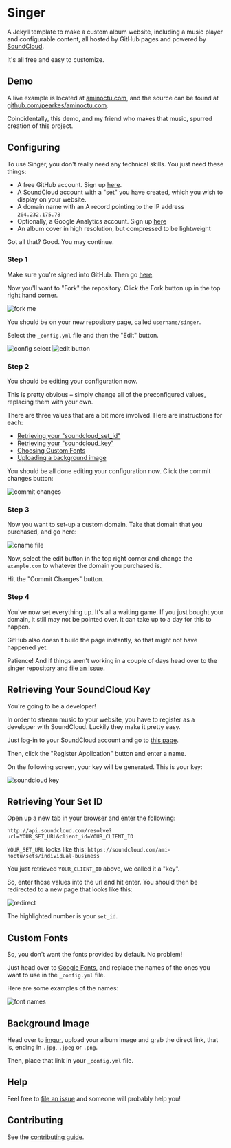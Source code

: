 # Singer

A Jekyll template to make a custom album website, including a music
player and configurable content, all hosted by GitHub pages and powered
by <a href="https://soundcloud.com">SoundCloud</a>.

It's all free and easy to customize.

## Demo

A live example is located at [aminoctu.com](http://aminoctu.com), and
the source can be found at [github.com/pearkes/aminoctu.com](https://github.com/pearkes/aminoctu.com).

Coincidentally, this demo, and my friend who makes that music, spurred
creation of this project.

## Configuring

To use Singer, you don't really need any technical skills. You just
need these things:

- A free GitHub account. Sign up [here](https://github.com/signup/free).
- A SoundCloud account with a "set" you have created, which you wish
to display on your website.
- A domain name with an A record pointing to the IP address `204.232.175.78`
- Optionally, a Google Analytics account. Sign up [here](http://www.google.com/analytics/)
- An album cover in high resolution, but compressed to be lightweight

Got all that? Good. You may continue.

### Step 1

Make sure you're signed into GitHub. Then go [here](https://github.com/pearkes/singer).

Now you'll want to "Fork" the repository. Click the Fork button up in the
top right hand corner.

![fork me](https://dl.dropboxusercontent.com/s/yry2vutph91x1u2/2013-09-07%20at%202.36%20PM.png)

You should be on your new repository page, called `username/singer`.

Select the `_config.yml` file and then the "Edit" button.

![config select](https://dl.dropboxusercontent.com/s/2plmm7lbmzbcd5i/2013-09-07%20at%202.37%20PM.png)
![edit button](https://dl.dropboxusercontent.com/s/06c24dq4gz94uaj/2013-09-07%20at%202.38%20PM.png)

### Step 2

You should be editing your configuration now.

This is pretty obvious – simply change all of the preconfigured values,
replacing them with your own.

There are three values that are a bit more involved. Here are instructions for each:

- [Retrieving your "soundcloud_set_id"](#retrieving-your-set-id)
- [Retrieving your "soundcloud_key"](#retrieving-your-soundcloud-key)
- [Choosing Custom Fonts](#custom-fonts)
- [Uploading a background image](#background-image)

You should be all done editing your configuration now. Click the commit
changes button:

![commit changes](https://dl.dropboxusercontent.com/s/m0cz8oooe4loy8l/2013-09-07%20at%202.34%20PM%20%281%29.png)

### Step 3

Now you want to set-up a custom domain. Take that domain that you purchased,
and go here:

![cname file](https://dl.dropboxusercontent.com/s/1d4lxg4jy0cabed/2013-09-07%20at%202.35%20PM.png)

Now, select the edit button in the top right corner and change the `example.com`
to whatever the domain you purchased is.

Hit the "Commit Changes" button.

### Step 4

You've now set everything up. It's all a waiting game. If you just bought
your domain, it still may not be pointed over. It can take up to a day
for this to happen.

GitHub also doesn't build the page instantly, so that might not have
happened yet.

Patience! And if things aren't working in a couple of days head over to
the singer repository and [file an issue](https://github.com/pearkes/singer/issues/new).

## Retrieving Your SoundCloud Key

You're going to be a developer!

In order to stream music to your website, you have to register as a developer
with SoundCloud. Luckily they make it pretty easy.

Just log-in to your SoundCloud account and go to [this page](http://soundcloud.com/you/apps).

Then, click the "Register Application" button and enter a name.

On the following screen, your key will be generated. This is your key:

![soundcloud key](https://dl.dropboxusercontent.com/s/4kt49wk88lswtt6/2013-09-07%20at%202.27%20PM.png)

## Retrieving Your Set ID

Open up a new tab in your browser and enter the following:

    http://api.soundcloud.com/resolve?url=YOUR_SET_URL&client_id=YOUR_CLIENT_ID

`YOUR_SET_URL` looks like this: `https://soundcloud.com/ami-noctu/sets/individual-business`

You just retrieved `YOUR_CLIENT_ID` above, we called it a "key".

So, enter those values into the url and hit enter. You should then be
redirected to a new page that looks like this:

![redirect](https://dl.dropboxusercontent.com/s/4n35a4pqeigdf47/2013-09-07%20at%202.30%20PM.png)

The highlighted number is your `set_id`.

## Custom Fonts

So, you don't want the fonts provided by default. No problem!

Just head over to [Google Fonts](http://www.google.com/fonts), and replace
the names of the ones you want to use in the `_config.yml` file.

Here are some examples of the names:

![font names](https://dl.dropboxusercontent.com/s/ec0s9k3pkxmv2zy/2013-09-07%20at%202.40%20PM.png)

## Background Image

Head over to [imgur](http://imgur.com/), upload your album image and
grab the direct link, that is, ending in `.jpg`, `.jpeg` or `.png`.

Then, place that link in your `_config.yml` file.

## Help

Feel free to [file an issue](https://github.com/pearkes/singer/issues/new)
and someone will probably help you!

## Contributing

See the [contributing guide](CONTRIBUTING.md).
